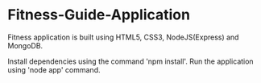 # Fitness-Guide-Application

Fitness application is built using HTML5, CSS3, NodeJS(Express) and MongoDB. 

Install dependencies using the command 'npm install'.
Run the application using 'node app' command.
